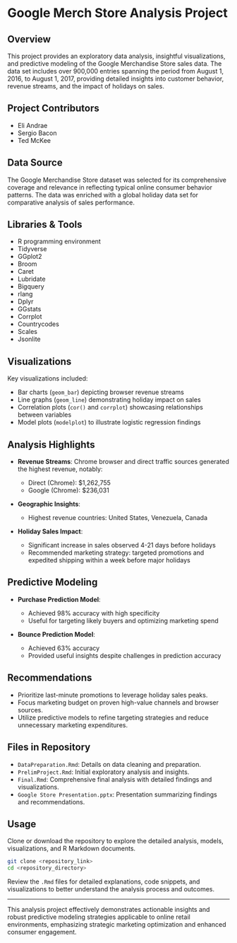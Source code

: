 # Google Merch Store Analysis Project

## Overview
This project provides an exploratory data analysis, insightful visualizations, and predictive modeling of the Google Merchandise Store sales data. The data set includes over 900,000 entries spanning the period from August 1, 2016, to August 1, 2017, providing detailed insights into customer behavior, revenue streams, and the impact of holidays on sales.

## Project Contributors
- Eli Andrae
- Sergio Bacon
- Ted McKee

## Data Source
The Google Merchandise Store dataset was selected for its comprehensive coverage and relevance in reflecting typical online consumer behavior patterns. The data was enriched with a global holiday data set for comparative analysis of sales performance.

## Libraries & Tools
- R programming environment
- Tidyverse
- GGplot2
- Broom
- Caret
- Lubridate
- Bigquery
- rlang
- Dplyr
- GGstats
- Corrplot
- Countrycodes
- Scales
- Jsonlite

## Visualizations
Key visualizations included:
- Bar charts (`geom_bar`) depicting browser revenue streams
- Line graphs (`geom_line`) demonstrating holiday impact on sales
- Correlation plots (`cor()` and `corrplot`) showcasing relationships between variables
- Model plots (`modelplot`) to illustrate logistic regression findings

## Analysis Highlights
- **Revenue Streams**: Chrome browser and direct traffic sources generated the highest revenue, notably:
  - Direct (Chrome): $1,262,755
  - Google (Chrome): $236,031

- **Geographic Insights**:
  - Highest revenue countries: United States, Venezuela, Canada

- **Holiday Sales Impact**:
  - Significant increase in sales observed 4-21 days before holidays
  - Recommended marketing strategy: targeted promotions and expedited shipping within a week before major holidays

## Predictive Modeling
- **Purchase Prediction Model**:
  - Achieved 98% accuracy with high specificity
  - Useful for targeting likely buyers and optimizing marketing spend

- **Bounce Prediction Model**:
  - Achieved 63% accuracy
  - Provided useful insights despite challenges in prediction accuracy

## Recommendations
- Prioritize last-minute promotions to leverage holiday sales peaks.
- Focus marketing budget on proven high-value channels and browser sources.
- Utilize predictive models to refine targeting strategies and reduce unnecessary marketing expenditures.

## Files in Repository
- `DataPreparation.Rmd`: Details on data cleaning and preparation.
- `PrelimProject.Rmd`: Initial exploratory analysis and insights.
- `Final.Rmd`: Comprehensive final analysis with detailed findings and visualizations.
- `Google Store Presentation.pptx`: Presentation summarizing findings and recommendations.

## Usage
Clone or download the repository to explore the detailed analysis, models, visualizations, and R Markdown documents.

```bash
git clone <repository_link>
cd <repository_directory>
```

Review the `.Rmd` files for detailed explanations, code snippets, and visualizations to better understand the analysis process and outcomes.

---

This analysis project effectively demonstrates actionable insights and robust predictive modeling strategies applicable to online retail environments, emphasizing strategic marketing optimization and enhanced consumer engagement.

